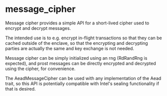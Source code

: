 message_cipher
==============

Message cipher provides a simple API for a short-lived cipher used to encrypt and decrypt messages.

The intended use is to e.g. encrypt in-flight transactions so that they can be cached outside of the enclave,
so that the encrypting and decrypting parties are actually the same and key exchange is not needed.

Message cipher can be simply initialized using an rng (RdRandRng is expected),
and prost messages can be directly encrypted and decrypted using the cipher, for convenience.

The AeadMessageCipher can be used with any implementation of the Aead trait, so this API is potentially compatible
with Intel's sealing functionality if that is desired.
